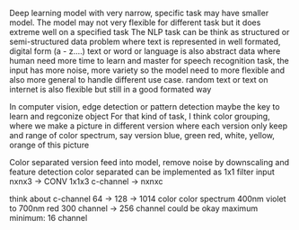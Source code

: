 Deep learning model with very narrow, specific task may have smaller model. 
The model may not very flexible for different task but it does extreme well on a specified task
The NLP task can be think as structured or semi-structured data problem where text is represented in 
well formated, digital form (a - z....)
text or word or language is also abstract data where human need more time to learn and master
for speech recognition task, the input has more noise, more variety so the model need to more flexible 
and also more general to handle different use case. random text or text on internet is also flexible but still in
a good formated way

In computer vision, edge detection or pattern detection maybe the key to learn and regconize object
For that kind of task, I think color grouping, where we make a picture in different version where each version
only keep and range of color spectrum, say version blue, green red, white, yellow, orange of this picture

Color separated version feed into model, remove noise by downscaling and feature detection 
color separated can be implemented as 1x1 filter
input nxnx3 -> CONV 1x1x3 c-channel -> nxnxc

think about c-channel 64 -> 128 -> 1014 color
color spectrum 400nm violet to 700nm red 
300 channel -> 256 channel could be okay maximum
minimum: 16 channel